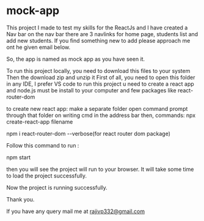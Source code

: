 # mock-app
This project I made to test my skills for the ReactJs and I have created a Nav bar on the nav bar there are 3 navlinks for home page, students list and add new students.
If you find something new to add please approach me ont he given email below.

So, the app is named as mock app as you have seen it.

To run this project locally, you need to download this files to your system
Then the download zip and unzip it 
First of all, you need to open this folder in any IDE, I prefer VS code
to run this project u need to create a react app and node.js must be install to your computer and few packages like react-router-dom

 to create new react app:
 make a separate folder
 open command prompt through that folder on writing cmd in the address bar
 then,
  commands:
  npx create-react-app filename
  
  npm i react-router-dom --verbose(for react router dom package) 
  

Follow this command to run :
 
 npm start
 
 then you will see the project will run to your browser. It will take some time to load the project successfully.
 
Now the project is running successfully.

Thank you.

If you have any query mail me at rajivp332@gmail.com
